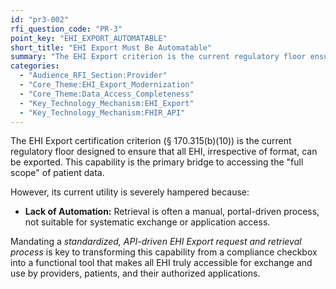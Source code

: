 ```yaml
---
id: "pr3-002"
rfi_question_code: "PR-3"
point_key: "EHI_EXPORT_AUTOMATABLE"
short_title: "EHI Export Must Be Automatable"
summary: "The EHI Export criterion is the current regulatory floor ensuring access to this full scope of data. Its utility is severely hampered by a lack of automation and inconsistent formats. Mandating an API-driven EHI Export request and retrieval process is key to making all EHI truly accessible for exchange and use."
categories:
  - "Audience_RFI_Section:Provider"
  - "Core_Theme:EHI_Export_Modernization"
  - "Core_Theme:Data_Access_Completeness"
  - "Key_Technology_Mechanism:EHI_Export"
  - "Key_Technology_Mechanism:FHIR_API"
---
```

The EHI Export certification criterion (§ 170.315(b)(10)) is the current regulatory floor designed to ensure that all EHI, irrespective of format, can be exported. This capability is the primary bridge to accessing the "full scope" of patient data.

However, its current utility is severely hampered because:
*   **Lack of Automation:** Retrieval is often a manual, portal-driven process, not suitable for systematic exchange or application access.

Mandating a *standardized, API-driven EHI Export request and retrieval process* is key to transforming this capability from a compliance checkbox into a functional tool that makes all EHI truly accessible for exchange and use by providers, patients, and their authorized applications.
